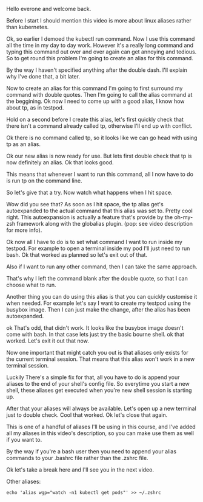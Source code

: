 Hello everone and welcome back.

Before I start I should mention this video is more about linux aliases rather than kubernetes.

Ok, so earlier I demoed the kubectl run command. Now I use this command all the time in my day to day work. However it's a really long command and typing this command out over and over again can get annoying and tedious. So to get round this problem I'm going to create an alias for this command.


By the way I haven't specified anything after the double dash. I'll explain why I've done that, a bit later.

Now to create an alias for this command I'm going to first surround my command with double quotes. Then I'm going to call the alias command at the beggining. Ok now I need to come up with a good alias, I know how about tp, as in testpod.

Hold on a second before I create this alias, let's first quickly check that there isn't a command already called tp, otherwise I'll end up with conflict.

Ok there is no command called tp, so it looks like we can go head with using  tp as an alias.

Ok our new alias is now ready for use. But lets first double check that tp is now definitely an alias. Ok that looks good.

This means that whenever I want to run this command, all I now have to do is run tp on the command line.

So let's give that a try. Now watch what happens when I hit space.

Wow did you see that? As soon as I hit space, the tp alias get's autoexpanded to the actual command that this alias was set to. Pretty cool right. This autoexpansion is actually a feature that's provide by the oh-my-zsh framework along with the globalias plugin. (pop: see video description for more info).


Ok now all I have to do is to set what command I want to run inside my testpod. For example to open a terminal inside my pod I'll just need to run bash. Ok that worked as planned so let's exit out of that.

Also if I want to run any other command, then I can take the same approach.

That's why I left the command blank after the double quote, so that I can choose what to run.

Another thing you can do using this alias is that you can quickly customise it when needed. For example let's say I want to create my testpod using the busybox image. Then I can just make the change, after the alias has been autoexpanded.

ok That's odd, that didn't work. It looks like the busybox image doesn't come with bash. In that case lets just try the basic bourne shell. ok that worked. Let's exit it out that now.

Now one important that might catch you out is that aliases only exists for the current terminal session. That means that this alias won't work in a new terminal session.

Luckily There's a simple fix for that, all you have to do is append your aliases to the end of your shell's config file. So everytime you start a new shell, these aliases get executed when you're new shell session is starting up.

After that your aliases will always be available. Let's open up a new terminal just to double check. Cool that worked. Ok let's close that again.

This is one of a handful of aliases I'll be using in this course, and I've added all my aliases in this video's description, so you can make use them as well if you want to.


By the way if you're a bash user then you need to append your alias commands to your .bashrc file rather than the .zshrc file.

Ok let's take a break here and I'll see you in the next video.








Other aliases:

```
echo 'alias wgp="watch -n1 kubectl get pods"' >> ~/.zshrc
```